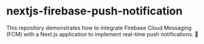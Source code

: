 # nextjs-firebase-push-notification
This repository demonstrates how to integrate Firebase Cloud Messaging (FCM) with a Next.js application to implement real-time push notifications. 🚀
